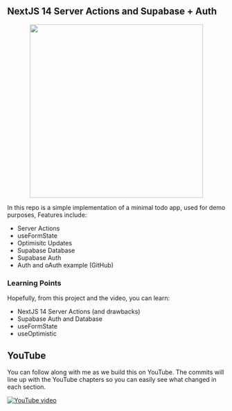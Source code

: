## NextJS 14 Server Actions and Supabase + Auth

<p align="center">
 <img src="REPLACE_ME" width="400">
</p>

In this repo is a simple implementation of a minimal todo app, used for demo purposes, Features include:

- Server Actions
- useFormState
- Optimisitc Updates
- Supabase Database
- Supabase Auth
- Auth and oAuth example (GitHub)

### Learning Points

Hopefully, from this project and the video, you can learn:

- NextJS 14 Server Actions (and drawbacks)
- Supabase Auth and Database
- useFormState
- useOptimistic

## YouTube

You can follow along with me as we build this on YouTube. The commits will line up with the YouTube chapters so you can easily see what changed in each section.

[![YouTube video]()](<[https://www.youtube.com/watch?v=YOUTUBE_VIDEO_ID_HERE](https://youtu.be/VIDEO_ID)>)
